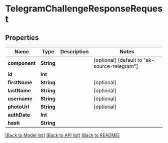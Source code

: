 # TelegramChallengeResponseRequest

## Properties
Name | Type | Description | Notes
------------ | ------------- | ------------- | -------------
**component** | **String** |  | [optional] [default to "ak-source-telegram"]
**id** | **Int** |  | 
**firstName** | **String** |  | [optional] 
**lastName** | **String** |  | [optional] 
**username** | **String** |  | [optional] 
**photoUrl** | **String** |  | [optional] 
**authDate** | **Int** |  | 
**hash** | **String** |  | 

[[Back to Model list]](../README.md#documentation-for-models) [[Back to API list]](../README.md#documentation-for-api-endpoints) [[Back to README]](../README.md)


